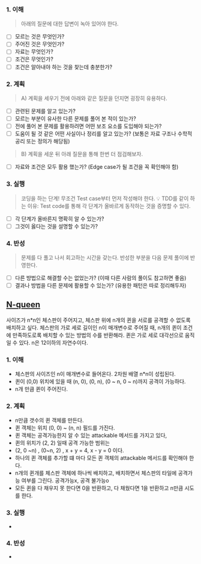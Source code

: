 ### 1. 이해
> 아래의 질문에 대한 답변이 녹아 있어야 한다.

- [ ] 모르는 것은 무엇인가?
- [ ] 주어진 것은 무엇인가?
- [ ] 자료는 무엇인가?
- [ ] 조건은 무엇인가?
- [ ] 조건은 알아내야 하는 것을 찾는데 충분한가?

### 2. 계획
> A) 계획을 세우기 전에 아래와 같은 질문을 던지면 굉장히 유용하다.

- [ ] 관련된 문제를 알고 있는가?
- [ ] 모르는 부분이 유사한 다른 문제를 풀어 본 적이 있는가?
- [ ] 전에 풀어 본 문제를 활용하려면 어떤 보조 요소를 도입해야 되는가?
- [ ] 도움이 될 것 같은 어떤 사실이나 정리를 알고 있는가? (보통은 자료 구조나 수학적 공리 또는 정의가 해당됨)

> B) 계획을 세운 뒤 아래 질문을 통해 한번 더 점검해보자.

- [ ] 자료와 조건은 모두 활용 했는가? (Edge case가 될 조건을 꼭 확인해야 함)

### 3. 실행
> 코딩을 하는 단계! 무조건 Test case부터 먼저 작성해야 한다.
💡 TDD를 같이 하는 이유: Test code를 통해 각 단계가 올바르게 동작하는 것을 증명할 수 있다.

- [ ] 각 단계가 올바른지 명확히 알 수 있는가?
- [ ] 그것이 옳다는 것을 설명할 수 있는가?

### 4. 반성
> 문제를 다 풀고 나서 회고하는 시간을 갖는다. 반성한 부분을 다음 문제 풀이에 반영한다.

- [ ] 다른 방법으로 해결할 수는 없었는가? (이때 다른 사람의 풀이도 참고하면 좋음)
- [ ] 결과나 방법을 다른 문제에 활용할 수 있는가? (유용한 패턴은 따로 정리해두자)

</div>
</details>

## [N-queen](https://school.programmers.co.kr/learn/courses/30/lessons/12952?language=java)
사이즈가 n*n인 체스판이 주어지고, 체스판 위에 n개의 퀸을 서로를 공격할 수 없도록 배치하고 싶다. 
체스판의 가로 세로 길이인 n이 매개변수로 주어질 때, n개의 퀸이 조건에 만족하도로록 배치할 수 있는 방법의 수를 반환해라.
퀸은 가로 세로 대각선으로 움직일 수 있다. 
n은 12이하의 자연수이다. 

### 1. 이해
- 체스판의 사이즈인 n이 매개변수로 들어온다. 2차원 배열 n*n이 성립된다.
- 퀸이 (0,0) 위치에 있을 때 (n, 0), (0, n), (0 ~ n, 0 ~ n)까지 공격이 가능하다.
- n개 만큼 퀸이 주어진다.

### 2. 계획
- n만큼 갯수의 퀸 객체를 만든다. 
- 퀸 객체는 위치 (0, 0) ~ (n, n) 필드를 가진다. 
- 퀸 객체는 공격가능한지 알 수 있는 attackable 메서드를 가지고 있다,
- 퀸의 위치가 (2, 2) 일때 공격 가능한 범위는 
- (2, 0 ~n) , (0~n, 2) , x + y = 4, x - y = 0 이다.   
- 하나의 퀸 객체를 추가할 떄 마다 모든 퀸 객체의 attackable 메서드를 확인해야 한다. 
- n개의 퀸개를 체스판 객체에 하나씩 배치하고, 배치하면서 체스판의 타일에 공격가능 여부를 그린다. 공격가능x, 공격 불가능o 
- 모든 퀸을 다 채우지 못 한다면 0을 반환하고, 다 채웠다면 1을 반환하고 n만큼 시도를 한다.  

### 3. 실행
- 

### 4. 반성
-
